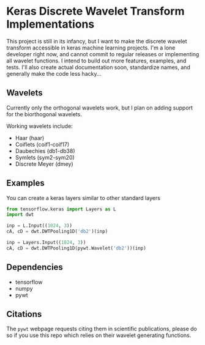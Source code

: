 # Keras Discrete Wavelet Transform Implementations

This project is still in its infancy, but I want to make the discrete wavelet transform accessible in keras machine learning projects. I'm a lone developer right now, and cannot commit to regular releases or implementing all wavelet functions. I intend to build out more features, examples, and tests. I'll also create actual documentation soon, standardize names, and generally make the code less hacky...

## Wavelets

Currently only the orthogonal wavelets work, but I plan on adding support for the biorthogonal wavelets.

Working wavelets include:
 - Haar (haar)
 - Coiflets (coif1-coif17)
 - Daubechies (db1-db38)
 - Symlets (sym2-sym20)
 - Discrete Meyer (dmey)

## Examples

You can create a keras layers similar to other standard layers
```python
from tensorflow.keras import Layers as L
import dwt

inp = L.Input((1024, 3))
cA, cD = dwt.DWTPooling1D('db2')(inp)
```

```python
inp = Layers.Input((1024, 3))
cA, cD = dwt.DWTPooling1D(pywt.Wavelet('db2'))(inp)
```

## Dependencies
 - tensorflow
 - numpy
 - pywt

## Citations

The `pywt` webpage requests citing them in scientific publications, please do so if you use this repo which relies on their wavelet generating functions.
